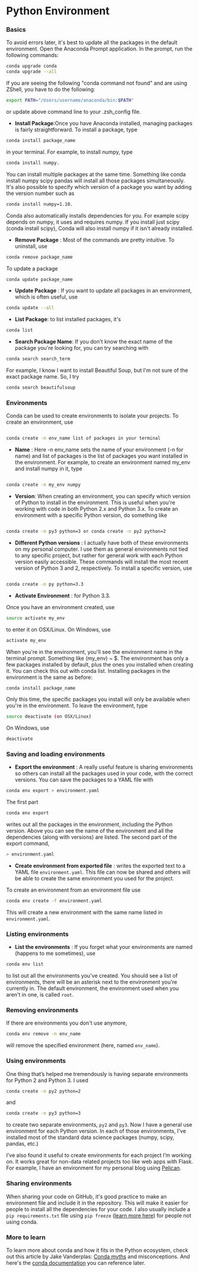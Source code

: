 # Python Environment


### Basics

To avoid errors later, it's best to update all the packages in the default environment. Open the Anaconda Prompt application. In the prompt, run the following commands:

```bash
conda upgrade conda
conda upgrade --all

```


If you are seeing the following "conda command not found" and are using ZShell, you have to do the following:

```bash
export PATH="/Users/username/anaconda/bin:$PATH"

```
or update above command line to your .zsh_config file.


- **Install Package**:Once you have Anaconda installed, managing packages is fairly straightforward. To install a package, type

```bash
conda install package_name 

```

in your terminal. For example, to install numpy, type 

```bash
conda install numpy.

```

You can install multiple packages at the same time. Something like conda install numpy scipy pandas will install all those packages simultaneously. It's also possible to specify which version of a package you want by adding the version number such as

```bash
conda install numpy=1.10.

```

Conda also automatically installs dependencies for you. For example scipy depends on numpy, it uses and requires numpy. If you install just scipy (conda install scipy), Conda will also install numpy if it isn't already installed.

- **Remove Package** : Most of the commands are pretty intuitive. To uninstall, use

```bash
conda remove package_name

```

To update a package 

```bash
conda update package_name

```

- **Update Package** : If you want to update all packages in an environment, which is often useful, use 

```bash
conda update --all

```

- **List Package**: to list installed packages, it's 

```bash
conda list 
```

- **Search Package Name**: If you don't know the exact name of the package you're looking for, you can try searching with

```bash
conda search search_term
```

For example, I know I want to install Beautiful Soup, but I'm not sure of the exact package name. So, I try 

```bash
conda search beautifulsoup
```

### Environments

Conda can be used to create environments to isolate your projects. To create an environment, use 

```bash

conda create -n env_name list of packages in your terminal
```

- **Name** : Here -n env_name sets the name of your environment (-n for name) and list of packages is the list of packages you want installed in the environment. For example, to create an environment named my_env and install numpy in it, type 

```bash

conda create -n my_env numpy
```

- **Version**: When creating an environment, you can specify which version of Python to install in the environment. This is useful when you're working with code in both Python 2.x and Python 3.x. To create an environment with a specific Python version, do something like 

```bash

conda create -n py3 python=3 or conda create -n py2 python=2
```

- **Different Python versions** : I actually have both of these environments on my personal computer. I use them as general environments not tied to any specific project, but rather for general work with each Python version easily accessible. These commands will install the most recent version of Python 3 and 2, respectively. To install a specific version, use 

```bash

conda create -n py python=3.3
```

- **Activate Environment** : for Python 3.3.

Once you have an environment created, use 

```bash
source activate my_env 
```

to enter it on OSX/Linux. On Windows, use 

```bash
activate my_env
```

When you're in the environment, you'll see the environment name in the terminal prompt. Something like (my_env) ~ $. The environment has only a few packages installed by default, plus the ones you installed when creating it. You can check this out with conda list. Installing packages in the environment is the same as before: 

```bash
conda install package_name
```

Only this time, the specific packages you install will only be available when you're in the environment. To leave the environment, type 

```bash
source deactivate (on OSX/Linux)
```

On Windows, use

```bash
deactivate
```


### Saving and loading environments

- **Export the environment** : A really useful feature is sharing environments so others can install all the packages used in your code, with the correct versions. You can save the packages to a YAML file with 

```bash
conda env export > environment.yaml
```

The first part 

```bash
conda env export 
```

writes out all the packages in the environment, including the Python version. 
Above you can see the name of the environment and all the dependencies (along with versions) are listed. The second part of the export command,

```bash
> environment.yaml 
```

- **Create environment from exported file** : writes the exported text to a YAML file ```environment.yaml```. This file can now be shared and others will be able to create the same environment you used for the project.

To create an environment from an environment file use

```bash
conda env create -f environment.yaml
```

This will create a new environment with the same name listed in ```environment.yaml```.

### Listing environments

- **List the environments** : If you forget what your environments are named (happens to me sometimes), use 

```bash
conda env list 
```

to list out all the environments you've created. You should see a list of environments, there will be an asterisk next to the environment you're currently in. The default environment, the environment used when you aren't in one, is called ```root```.

### Removing environments

If there are environments you don't use anymore, 

```bash
conda env remove -n env_name 
```

will remove the specified environment (here, named ```env_name```).


### Using environments

One thing that’s helped me tremendously is having separate environments for Python 2 and Python 3. I used

```bash
conda create -n py2 python=2
```

and 

```bash
conda create -n py3 python=3 
```

to create two separate environments, ```py2``` and ```py3```. Now I have a general use environment for each Python version. In each of those environments, I've installed most of the standard data science packages (numpy, scipy, pandas, etc.)

I’ve also found it useful to create environments for each project I’m working on. It works great for non-data related projects too like web apps with Flask. For example, I have an environment for my personal blog using [Pelican](http://docs.getpelican.com/en/stable/
).

### Sharing environments

When sharing your code on GitHub, it's good practice to make an environment file and include it in the repository. This will make it easier for people to install all the dependencies for your code. I also usually include a ```pip requirements.txt``` file using ```pip freeze``` ([learn more here](https://pip.pypa.io/en/stable/reference/pip_freeze/)) for people not using conda.

### More to learn

To learn more about conda and how it fits in the Python ecosystem, check out this article by Jake Vanderplas: [Conda myths](https://jakevdp.github.io/blog/2016/08/25/conda-myths-and-misconceptions/) and misconceptions. And here's the [conda documentation](https://conda.io/docs/using/index.html) you can reference later.

